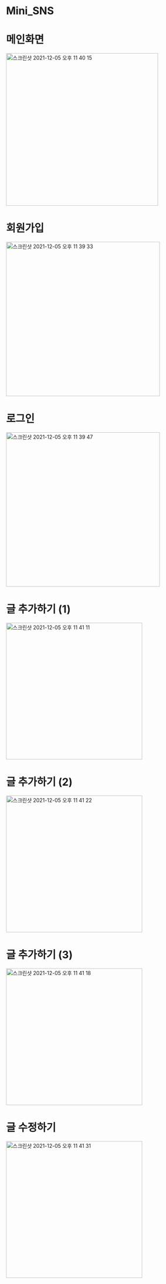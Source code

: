 # Mini_SNS

# 메인화면

<img width="414" alt="스크린샷 2021-12-05 오후 11 40 15" src="https://user-images.githubusercontent.com/91178712/144751339-bbdadc26-ec5d-4884-9bfc-7d17bdaf3ca4.png">

# 회원가입

<img width="419" alt="스크린샷 2021-12-05 오후 11 39 33" src="https://user-images.githubusercontent.com/91178712/144751342-d5c88c1d-6b6c-4aba-9b8e-a2063cbbe8dc.png">

# 로그인

<img width="419" alt="스크린샷 2021-12-05 오후 11 39 47" src="https://user-images.githubusercontent.com/91178712/144751343-3cdc3d62-35de-4b73-a790-f42913b9dac3.png">

# 글 추가하기 (1)

<img width="371" alt="스크린샷 2021-12-05 오후 11 41 11" src="https://user-images.githubusercontent.com/91178712/144751344-94a1fd9c-30ad-4677-8247-c16e8a6c04ca.png">

# 글 추가하기 (2)
<img width="371" alt="스크린샷 2021-12-05 오후 11 41 22" src="https://user-images.githubusercontent.com/91178712/144751345-23a86155-5bcf-40c2-9bbc-d92a7a4dab61.png">

# 글 추가하기 (3)
<img width="371" alt="스크린샷 2021-12-05 오후 11 41 18" src="https://user-images.githubusercontent.com/91178712/144751346-a5dfc611-6ee1-430b-aca0-6393169eae86.png">

# 글 수정하기

<img width="371" alt="스크린샷 2021-12-05 오후 11 41 31" src="https://user-images.githubusercontent.com/91178712/144751357-9c68d4be-76e0-4baf-a9c7-9dd5df5efed8.png">

